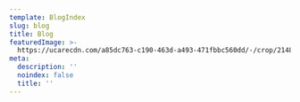 ```yaml
---
template: BlogIndex
slug: blog
title: Blog
featuredImage: >-
  https://ucarecdn.com/a85dc763-c190-463d-a493-471fbbc560dd/-/crop/2148x1182/161,151/-/preview/-/enhance/69/
meta:
  description: ''
  noindex: false
  title: ''
---
```


